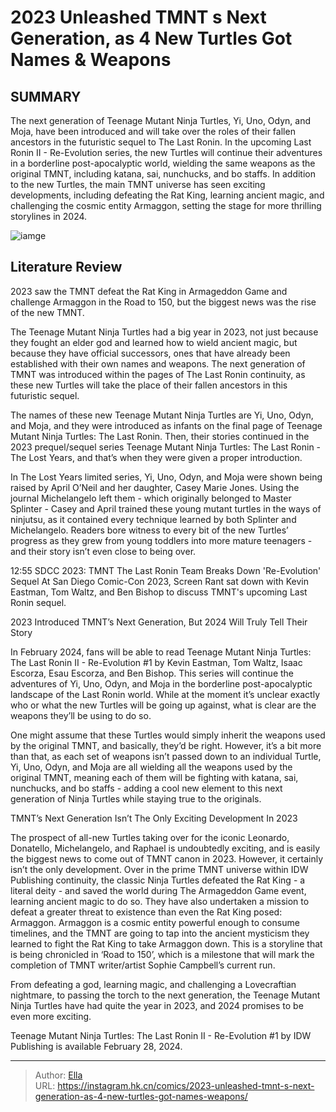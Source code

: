 # 2023 Unleashed TMNT s Next Generation, as 4 New Turtles Got Names &amp; Weapons


## SUMMARY 



  The next generation of Teenage Mutant Ninja Turtles, Yi, Uno, Odyn, and Moja, have been introduced and will take over the roles of their fallen ancestors in the futuristic sequel to The Last Ronin.   In the upcoming Last Ronin II - Re-Evolution series, the new Turtles will continue their adventures in a borderline post-apocalyptic world, wielding the same weapons as the original TMNT, including katana, sai, nunchucks, and bo staffs.   In addition to the new Turtles, the main TMNT universe has seen exciting developments, including defeating the Rat King, learning ancient magic, and challenging the cosmic entity Armaggon, setting the stage for more thrilling storylines in 2024.  

![iamge](https://static1.srcdn.com/wordpress/wp-content/uploads/2023/12/2023-tmnt-next-generation.jpg)

## Literature Review

2023 saw the TMNT defeat the Rat King in Armageddon Game and challenge Armaggon in the Road to 150, but the biggest news was the rise of the new TMNT.




The Teenage Mutant Ninja Turtles had a big year in 2023, not just because they fought an elder god and learned how to wield ancient magic, but because they have official successors, ones that have already been established with their own names and weapons. The next generation of TMNT was introduced within the pages of The Last Ronin continuity, as these new Turtles will take the place of their fallen ancestors in this futuristic sequel.




The names of these new Teenage Mutant Ninja Turtles are Yi, Uno, Odyn, and Moja, and they were introduced as infants on the final page of Teenage Mutant Ninja Turtles: The Last Ronin. Then, their stories continued in the 2023 prequel/sequel series Teenage Mutant Ninja Turtles: The Last Ronin - The Lost Years, and that’s when they were given a proper introduction.

          

In The Lost Years limited series, Yi, Uno, Odyn, and Moja were shown being raised by April O’Neil and her daughter, Casey Marie Jones. Using the journal Michelangelo left them - which originally belonged to Master Splinter - Casey and April trained these young mutant turtles in the ways of ninjutsu, as it contained every technique learned by both Splinter and Michelangelo. Readers bore witness to every bit of the new Turtles’ progress as they grew from young toddlers into more mature teenagers - and their story isn’t even close to being over.




  12:55                       SDCC 2023: TMNT The Last Ronin Team Breaks Down &#39;Re-Evolution&#39; Sequel   At San Diego Comic-Con 2023, Screen Rant sat down with Kevin Eastman, Tom Waltz, and Ben Bishop to discuss TMNT&#39;s upcoming Last Ronin sequel.   


 2023 Introduced TMNT’s Next Generation, But 2024 Will Truly Tell Their Story 
          

In February 2024, fans will be able to read Teenage Mutant Ninja Turtles: The Last Ronin II - Re-Evolution #1 by Kevin Eastman, Tom Waltz, Isaac Escorza, Esau Escorza, and Ben Bishop. This series will continue the adventures of Yi, Uno, Odyn, and Moja in the borderline post-apocalyptic landscape of the Last Ronin world. While at the moment it’s unclear exactly who or what the new Turtles will be going up against, what is clear are the weapons they’ll be using to do so.

One might assume that these Turtles would simply inherit the weapons used by the original TMNT, and basically, they’d be right. However, it’s a bit more than that, as each set of weapons isn’t passed down to an individual Turtle, Yi, Uno, Odyn, and Moja are all wielding all the weapons used by the original TMNT, meaning each of them will be fighting with katana, sai, nunchucks, and bo staffs - adding a cool new element to this next generation of Ninja Turtles while staying true to the originals.






 TMNT’s Next Generation Isn’t The Only Exciting Development In 2023 
         

The prospect of all-new Turtles taking over for the iconic Leonardo, Donatello, Michelangelo, and Raphael is undoubtedly exciting, and is easily the biggest news to come out of TMNT canon in 2023. However, it certainly isn’t the only development. Over in the prime TMNT universe within IDW Publishing continuity, the classic Ninja Turtles defeated the Rat King - a literal deity - and saved the world during The Armageddon Game event, learning ancient magic to do so. They have also undertaken a mission to defeat a greater threat to existence than even the Rat King posed: Armaggon. Armaggon is a cosmic entity powerful enough to consume timelines, and the TMNT are going to tap into the ancient mysticism they learned to fight the Rat King to take Armaggon down. This is a storyline that is being chronicled in ‘Road to 150’, which is a milestone that will mark the completion of TMNT writer/artist Sophie Campbell’s current run.




From defeating a god, learning magic, and challenging a Lovecraftian nightmare, to passing the torch to the next generation, the Teenage Mutant Ninja Turtles have had quite the year in 2023, and 2024 promises to be even more exciting.

Teenage Mutant Ninja Turtles: The Last Ronin II - Re-Evolution #1 by IDW Publishing is available February 28, 2024.



---

> Author: [Ella](https://instagram.hk.cn/)  
> URL: https://instagram.hk.cn/comics/2023-unleashed-tmnt-s-next-generation-as-4-new-turtles-got-names-weapons/  

